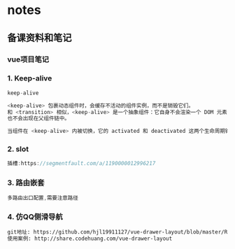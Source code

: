 # notes
## 备课资料和笔记

### vue项目笔记

### 1. Keep-alive

```js	
keep-alive 

<keep-alive> 包裹动态组件时，会缓存不活动的组件实例，而不是销毁它们。
和 <transition> 相似，<keep-alive> 是一个抽象组件：它自身不会渲染一个 DOM 元素，
也不会出现在父组件链中。

当组件在 <keep-alive> 内被切换，它的 activated 和 deactivated 这两个生命周期钩子函数将会被对应执行。
```

### 2. slot

```js
插槽:https://segmentfault.com/a/1190000012996217
```

### 3. 路由嵌套

```js
多路由出口配置,需要注意路径
```

### 4. 仿QQ侧滑导航

```txt
git地址: https://github.com/hjl19911127/vue-drawer-layout/blob/master/README.zh-CN.md
使用案例: http://share.codehuang.com/vue-drawer-layout
```



